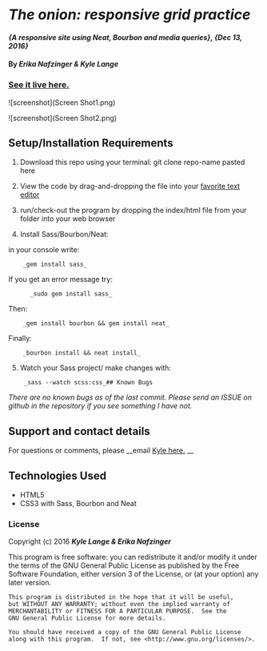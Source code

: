 # _The onion: responsive grid practice_

#### _{A responsive site using Neat, Bourbon and media queries}, {Dec 13, 2016}_

#### By _**Erika Nafzinger & Kyle Lange**_


### [See it live here.](https://kylelange.github.io/the-onion) ###

![screenshot](Screen Shot1.png)

![screenshot](Screen Shot2.png)

## Setup/Installation Requirements

1. Download this repo using your terminal: git clone repo-name pasted here

2. View the code by drag-and-dropping the file into your [favorite text editor](https://atom.io)

3. run/check-out the program by dropping the index/html file from your folder into your web browser

4. Install Sass/Bourbon/Neat:

  in your console write:

        _gem install sass_

  If you get an error message try:

          _sudo gem install sass_

  Then:

        _gem install bourbon && gem install neat_

  Finally:

        _bourbon install && neat install_

5. Watch your Sass project/ make changes with:

        _sass --watch scss:css_## Known Bugs

_There are no known bugs as of the last commit. Please send an ISSUE on github in the repository if you see something I have not._

## Support and contact details

For questions or comments, please __email  [Kyle here.](baronsintrees@gmail.com) __

## Technologies Used

* HTML5
* CSS3 with Sass, Bourbon and Neat

### License

Copyright (c) 2016 **_Kyle Lange & Erika Nafzinger_**

This program is free software: you can redistribute it and/or modify
    it under the terms of the GNU General Public License as published by
    the Free Software Foundation, either version 3 of the License, or
    (at your option) any later version.

    This program is distributed in the hope that it will be useful,
    but WITHOUT ANY WARRANTY; without even the implied warranty of
    MERCHANTABILITY or FITNESS FOR A PARTICULAR PURPOSE.  See the
    GNU General Public License for more details.

    You should have received a copy of the GNU General Public License
    along with this program.  If not, see <http://www.gnu.org/licenses/>.
